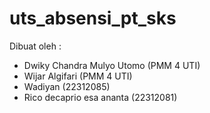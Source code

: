 # uts_absensi_pt_sks

Dibuat oleh : 
- Dwiky Chandra Mulyo Utomo (PMM 4 UTI)
- Wijar Algifari (PMM 4 UTI)
- Wadiyan (22312085)
- Rico decaprio esa ananta (22312081)
